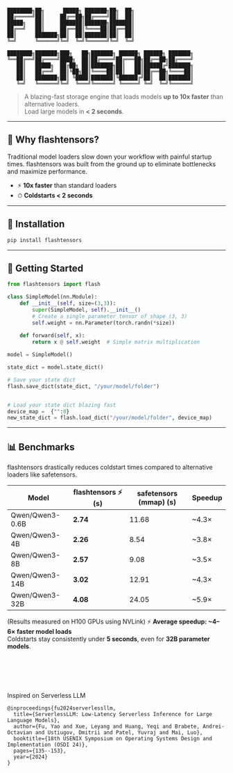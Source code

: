 ```
████████╗██╗      █████╗ ███████╗██╗  ██╗
██╔═════╝██║     ██╔══██╗██╔════╝██║  ██║
█████╗   ██║     ███████║███████╗███████║
██╔══╝   ██║     ██╔══██║╚════██║██╔══██║
██║      ███████╗██║  ██║███████║██║  ██║
╚═╝      ╚══════╝╚═╝  ╚═╝╚══════╝╚═╝  ╚═╝

████████╗███████╗███╗   ██╗███████╗ ██████╗ ██████╗ ███████╗
╚══██╔══╝██╔════╝████╗  ██║██╔════╝██╔═══██╗██╔══██╗██╔════╝
   ██║   █████╗  ██╔██╗ ██║███████╗██║   ██║██████╔╝███████╗
   ██║   ██╔══╝  ██║╚██╗██║╚════██║██║   ██║██╔══██╗╚════██║
   ██║   ███████╗██║ ╚████║███████║╚██████╔╝██║  ██║███████║
   ╚═╝   ╚══════╝╚═╝  ╚═══╝╚══════╝ ╚═════╝ ╚═╝  ╚═╝╚══════╝
```

> A blazing-fast storage engine that loads models **up to 10x faster** than alternative loaders.  
> Load large models in **< 2 seconds**.  

---



## 🚀 Why flashtensors?  

Traditional model loaders slow down your workflow with painful startup times. flashtensors was built from the ground up to eliminate bottlenecks and maximize performance.  

- ⚡ **10x faster** than standard loaders  
- ⏱ **Coldstarts < 2 seconds** 

---



## 🔧 Installation  

```bash
pip install flashtensors
```

---

## 🔧 Getting Started  

``` Python
from flashtensors import flash

class SimpleModel(nn.Module):
    def __init__(self, size=(3,3)):
        super(SimpleModel, self).__init__()
        # Create a single parameter tensor of shape (3, 3)
        self.weight = nn.Parameter(torch.randn(*size))
        
    def forward(self, x):
        return x @ self.weight  # Simple matrix multiplication

model = SimpleModel()

state_dict = model.state_dict()

# Save your state dict
flash.save_dict(state_dict, "/your/model/folder")


# Load your state dict blazing fast
device_map =  {"":0}
new_state_dict = flash.load_dict("/your/model/folder", device_map)

```

---


## 📊 Benchmarks  

flashtensors drastically reduces coldstart times compared to alternative loaders like safetensors.  

| Model            | flashtensors ⚡ (s) | safetensors (mmap) (s) | Speedup |
|------------------|------------|----------|---------|
| Qwen/Qwen3-0.6B  | **2.74**   | 11.68    | ~4.3×   |
| Qwen/Qwen3-4B    | **2.26**   | 8.54     | ~3.8×   |
| Qwen/Qwen3-8B    | **2.57**   | 9.08     | ~3.5×   |
| Qwen/Qwen3-14B   | **3.02**   | 12.91    | ~4.3×   |
| Qwen/Qwen3-32B   | **4.08**   | 24.05    | ~5.9×   |

(Results measured on H100 GPUs using NVLink)
⚡ **Average speedup: ~4–6× faster model loads**  
Coldstarts stay consistently under **5 seconds**, even for **32B parameter models**.  

<br>
<br>
<br>
<br>

Inspired on Serverless LLM
```
@inproceedings{fu2024serverlessllm,
  title={ServerlessLLM: Low-Latency Serverless Inference for Large Language Models},
  author={Fu, Yao and Xue, Leyang and Huang, Yeqi and Brabete, Andrei-Octavian and Ustiugov, Dmitrii and Patel, Yuvraj and Mai, Luo},
  booktitle={18th USENIX Symposium on Operating Systems Design and Implementation (OSDI 24)},
  pages={135--153},
  year={2024}
}
```
